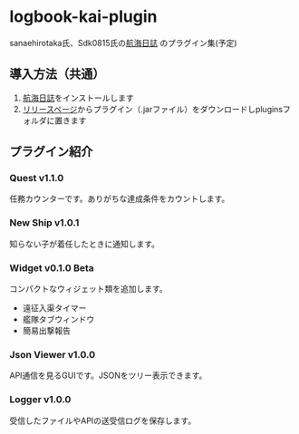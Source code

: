 # logbook-kai-plugin
sanaehirotaka氏、Sdk0815氏の[航海日誌](https://github.com/Sdk0815/logbook-kai) のプラグイン集(予定)

## 導入方法（共通）
1. [航海日誌](https://github.com/Sdk0815/logbook-kai)をインストールします
1. [リリースページ](https://github.com/Ibemu/logbook-kai-plugin/releases)からプラグイン（.jarファイル）をダウンロードしpluginsフォルダに置きます

## プラグイン紹介
### Quest v1.1.0
任務カウンターです。ありがちな達成条件をカウントします。

### New Ship v1.0.1
知らない子が着任したときに通知します。

### Widget v0.1.0 Beta
コンパクトなウィジェット類を追加します。
- 遠征入渠タイマー
- 艦隊タブウィンドウ
- 簡易出撃報告

### Json Viewer v1.0.0
API通信を見るGUIです。JSONをツリー表示できます。

### Logger v1.0.0
受信したファイルやAPIの送受信ログを保存します。
